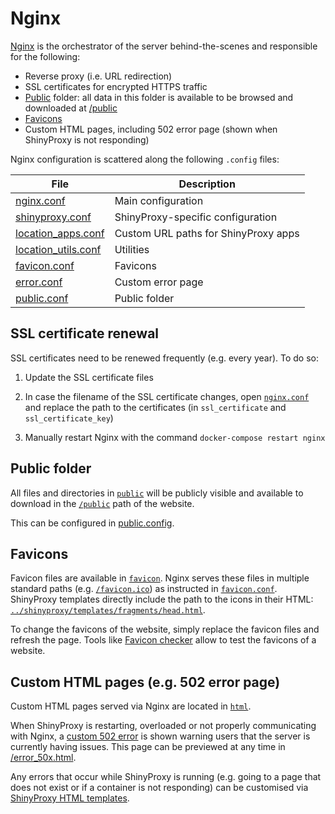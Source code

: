 # Nginx

[Nginx][] is the orchestrator of the server behind-the-scenes and responsible
for the following:

- Reverse proxy (i.e. URL redirection)
- SSL certificates for encrypted HTTPS traffic
- [Public](public) folder: all data in this folder is available to be browsed
and downloaded at [/public][public]
- [Favicons](favicon)
- Custom HTML pages, including 502 error page (shown when ShinyProxy is not
responding)

[Nginx]: https://nginx.org
[public]: https://compbio.imm.medicina.ulisboa.pt/public

Nginx configuration is scattered along the following `.config` files:

File                                       | Description
-------------------------------------------| ---------------------------
[nginx.conf](nginx.conf)                   | Main configuration
[shinyproxy.conf](shinyproxy.conf)         | ShinyProxy-specific configuration
[location_apps.conf](location_apps.conf)   | Custom URL paths for ShinyProxy apps
[location_utils.conf](location_utils.conf) | Utilities
[favicon.conf](favicon.conf)               | Favicons
[error.conf](error.conf)                   | Custom error page
[public.conf](public.conf)                 | Public folder

## SSL certificate renewal

SSL certificates need to be renewed frequently (e.g. every year). To do so:

1. Update the SSL certificate files

2. In case the filename of the SSL certificate changes, open
[`nginx.conf`](nginx.conf) and replace the path to the certificates (in
`ssl_certificate` and `ssl_certificate_key`)

3. Manually restart Nginx with the command `docker-compose restart nginx`

## Public folder

All files and directories in [`public`](public) will be publicly visible
and available to download in the [`/public`][public] path of the website.

This can be configured in [public.config](public.conf).

[public]: https://compbio.imm.medicina.ulisboa.pt/public

## Favicons

Favicon files are available in [`favicon`](favicon). Nginx serves these
files in multiple standard paths (e.g. [`/favicon.ico`][favicon.ico]) as
instructed in [`favicon.conf`](favicon.conf). ShinyProxy templates directly
include the path to the icons in their HTML:
[`../shinyproxy/templates/fragments/head.html`][shinyproxy-head].

To change the favicons of the website, simply replace the favicon files and
refresh the page. Tools like [Favicon checker][] allow to test the favicons of
a website.

[favicon.ico]: https://compbio.imm.medicina.ulisboa.pt/favicon.ico
[shinyproxy-head]: ../shinyproxy/templates/fragments/head.html
[Favicon checker]: https://realfavicongenerator.net/favicon_checker

## Custom HTML pages (e.g. 502 error page)

Custom HTML pages served via Nginx are located in [`html`](html).

When ShinyProxy is restarting, overloaded or not properly communicating with
Nginx, a [custom 502 error](html/error_50x.html) is shown warning users that
the server is currently having issues. This page can be previewed at any time
in [/error_50x.html][error_50x.html].

Any errors that occur while ShinyProxy is running (e.g. going to a page that
does not exist or if a container is not responding) can be customised via
[ShinyProxy HTML templates][shinyproxy-templates].

[error_50x.html]: https://compbio.imm.medicina.ulisboa.pt/error_50x.html
[shinyproxy-templates]: ../shinyproxy#custom-shinyproxy-html
